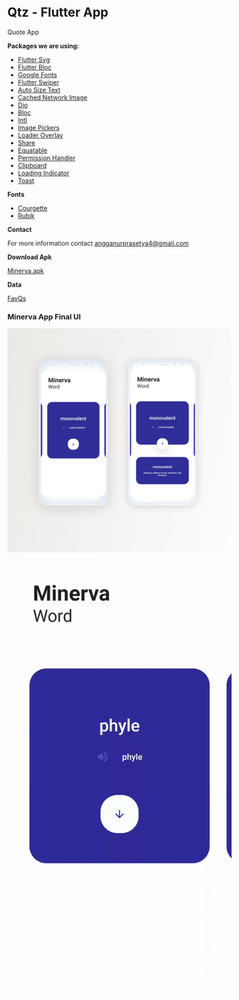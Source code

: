 # Qtz - Flutter App

Quote App

**Packages we are using:**

- [Flutter Svg](https://pub.dev/packages/flutter_svg)
- [Flutter Bloc](https://pub.dev/packages/flutter_bloc)
- [Google Fonts](https://pub.dev/packages/google_fonts)
- [Flutter Swiper](https://pub.dev/packages/flutter_swiper)
- [Auto Size Text](https://pub.dev/packages/auto_size_text)
- [Cached Network Image](https://pub.dev/packages/cached_network_image)
- [Dio](https://pub.dev/packages/dio)
- [Bloc](https://pub.dev/packages/bloc)
- [Intl](https://pub.dev/packages/intl)
- [Image Pickers](https://pub.dev/packages/image_pickers)
- [Loader Overlay](https://pub.dev/packages/loader_overlay)
- [Share](https://pub.dev/packages/share)
- [Equatable](https://pub.dev/packages/Equatable)
- [Permission Handler](https://pub.dev/packages/permission_handler)
- [Clipboard](https://pub.dev/packages/clipboard)
- [Loading Indicator](https://pub.dev/packages/loading_indicator)
- [Toast](https://pub.dev/packages/toast)
    
**Fonts**

-  [Courgette](https://fonts.google.com/specimen/Courgette)
-  [Rubik](https://fonts.google.com/specimen/Rubik)


**Contact**

For more information contact angganurprasetya4@gmail.com

**Download Apk**

[Minerva.apk](https://github.com/prasetyanurangga/minerva/raw/main/minerva.apk)

**Data**

[FavQs](https://favqs.com/api)

### Minerva App Final UI
![App UI](https://github.com/prasetyanurangga/minerva/raw/main/minerva_app_ui.png)

![Demo](https://github.com/prasetyanurangga/minerva/raw/main/minerva_app.gif)

